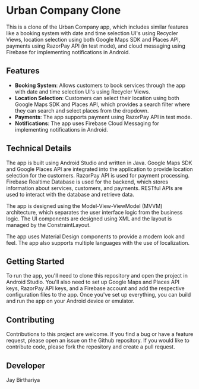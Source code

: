 # Urban Company Clone

This is a clone of the Urban Company app, which includes similar features like a booking system with date and time selection UI's using Recycler Views, location selection using both Google Maps SDK and Places API, payments using RazorPay API (in test mode), and cloud messaging using Firebase for implementing notifications in Android.

## Features

- **Booking System**: Allows customers to book services through the app with date and time selection UI's using Recycler Views.
- **Location Selection**: Customers can select their location using both Google Maps SDK and Places API, which provides a search filter where they can search and select places from the dropdown.
- **Payments**: The app supports payment using RazorPay API in test mode.
- **Notifications**: The app uses Firebase Cloud Messaging for implementing notifications in Android.

## Technical Details

The app is built using Android Studio and written in Java. Google Maps SDK and Google Places API are integrated into the application to provide location selection for the customers. RazorPay API is used for payment processing. Firebase Realtime Database is used for the backend, which stores information about services, customers, and payments. RESTful APIs are used to interact with the database and retrieve data.

The app is designed using the Model-View-ViewModel (MVVM) architecture, which separates the user interface logic from the business logic. The UI components are designed using XML and the layout is managed by the ConstraintLayout.

The app uses Material Design components to provide a modern look and feel. The app also supports multiple languages with the use of localization.

## Getting Started

To run the app, you'll need to clone this repository and open the project in Android Studio. You'll also need to set up Google Maps and Places API keys, RazorPay API keys, and a Firebase account and add the respective configuration files to the app. Once you've set up everything, you can build and run the app on your Android device or emulator.

## Contributing

Contributions to this project are welcome. If you find a bug or have a feature request, please open an issue on the Github repository. If you would like to contribute code, please fork the repository and create a pull request.

## Developer 

Jay Birthariya
